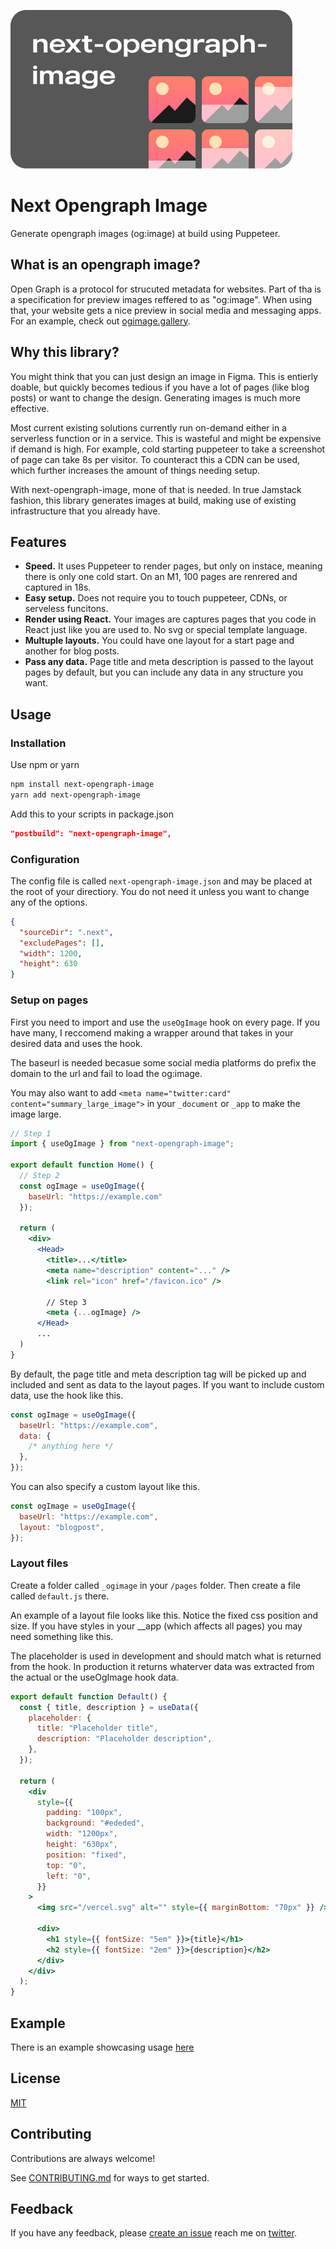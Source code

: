 ![Logo](banner.png)

# Next Opengraph Image

Generate opengraph images (og:image) at build using Puppeteer.

## What is an opengraph image?

Open Graph is a protocol for strucuted metadata for websites. Part of tha is a specification for preview images reffered to as "og:image". When using that, your website gets a nice preview in social media and messaging apps. For an example, check out [ogimage.gallery](https://www.ogimage.gallery/).

## Why this library?

You might think that you can just design an image in Figma. This is entierly doable, but quickly becomes tedious if you have a lot of pages (like blog posts) or want to change the design. Generating images is much more effective.

Most current existing solutions currently run on-demand either in a serverless function or in a service. This is wasteful and might be expensive if demand is high. For example, cold starting puppeteer to take a screenshot of page can take 8s per visitor. To counteract this a CDN can be used, which further increases the amount of things needing setup.

With next-opengraph-image, mone of that is needed. In true Jamstack fashion, this library generates images at build, making use of existing infrastructure that you already have.

## Features

- **Speed.** It uses Puppeteer to render pages, but only on instace, meaning there is only one cold start. On an M1, 100 pages are renrered and captured in 18s.
- **Easy setup.** Does not require you to touch puppeteer, CDNs, or serveless funcitons.
- **Render using React.** Your images are captures pages that you code in React just like you are used to. No svg or special template language.
- **Multuple layouts.** You could have one layout for a start page and another for blog posts.
- **Pass any data.** Page title and meta description is passed to the layout pages by default, but you can include any data in any structure you want.

## Usage

### Installation

Use npm or yarn

```bash
npm install next-opengraph-image
yarn add next-opengraph-image
```

Add this to your scripts in package.json

```json
"postbuild": "next-opengraph-image",
```

### Configuration

The config file is called `next-opengraph-image.json` and may be placed at the root of your directiory. You do not need it unless you want to change any of the options.

```json
{
  "sourceDir": ".next",
  "excludePages": [],
  "width": 1200,
  "height": 630
}
```

### Setup on pages

First you need to import and use the `useOgImage` hook on every page. If you have many, I reccomend making a wrapper around that takes in your desired data and uses the hook.

The baseurl is needed becasue some social media platforms do prefix the domain to the url and fail to load the og:image.

You may also want to add `<meta name="twitter:card" content="summary_large_image">` in your `_document` or `_app` to make the image large.

```jsx
// Step 1
import { useOgImage } from "next-opengraph-image";

export default function Home() {
  // Step 2
  const ogImage = useOgImage({
    baseUrl: "https://example.com"
  });

  return (
    <div>
      <Head>
        <title>...</title>
        <meta name="description" content="..." />
        <link rel="icon" href="/favicon.ico" />

        // Step 3
        <meta {...ogImage} />
      </Head>
      ...
  )
}
```

By default, the page title and meta description tag will be picked up and included and sent as data to the layout pages. If you want to include custom data, use the hook like this.

```jsx
const ogImage = useOgImage({
  baseUrl: "https://example.com",
  data: {
    /* anything here */
  },
});
```

You can also specify a custom layout like this.

```jsx
const ogImage = useOgImage({
  baseUrl: "https://example.com",
  layout: "blogpost",
});
```

### Layout files

Create a folder called `_ogimage` in your `/pages` folder. Then create a file called `default.js` there.

An example of a layout file looks like this. Notice the fixed css position and size. If you have styles in your \_\_app (which affects all pages) you may need something like this.

The placeholder is used in development and should match what is returned from the hook. In production it returns whaterver data was extracted from the actual or the useOgImage hook data.

```jsx
export default function Default() {
  const { title, description } = useData({
    placeholder: {
      title: "Placeholder title",
      description: "Placeholder description",
    },
  });

  return (
    <div
      style={{
        padding: "100px",
        background: "#ededed",
        width: "1200px",
        height: "630px",
        position: "fixed",
        top: "0",
        left: "0",
      }}
    >
      <img src="/vercel.svg" alt="" style={{ marginBottom: "70px" }} />

      <div>
        <h1 style={{ fontSize: "5em" }}>{title}</h1>
        <h2 style={{ fontSize: "2em" }}>{description}</h2>
      </div>
    </div>
  );
}
```

## Example

There is an example showcasing usage [here](/example)

## License

[MIT](LICENSE)

## Contributing

Contributions are always welcome!

See [CONTRIBUTING.md](CONTRIBUTING.md) for ways to get started.

## Feedback

If you have any feedback, please [create an issue](https://github.com/alvarlagerlof/next-opengraph-image/issues/new) reach me on [twitter](https://twitter.com/alvarlagerlof).

```

```
